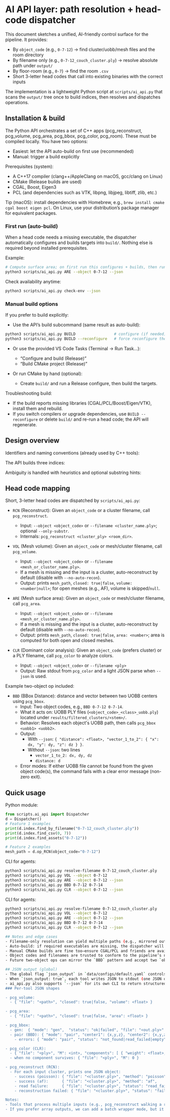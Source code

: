 # AI API layer: path resolution + head-code dispatcher

This document sketches a unified, AI-friendly control surface for the pipeline. It provides:

  - By `object_code` (e.g., `0-7-12`) → find cluster/uobb/mesh files and the room directory
  - By filename only (e.g., `0-7-12_couch_cluster.ply`) → resolve absolute path under `output/`
  - By floor-room (e.g., `0-7`) → find the room `.csv`
  - Short 3-letter head codes that call into existing binaries with the correct inputs

The implementation is a lightweight Python script at `scripts/ai_api.py` that scans the `output/` tree once to build indices, then resolves and dispatches operations.

## Installation & build

The Python API orchestrates a set of C++ apps (pcg_reconstruct, pcg_volume, pcg_area, pcg_bbox, pcg_color, pcg_room). These must be compiled locally. You have two options:

- Easiest: let the API auto-build on first use (recommended)
- Manual: trigger a build explicitly

Prerequisites (system):
- A C++17 compiler (clang++/AppleClang on macOS, gcc/clang on Linux)
- CMake (Release builds are used)
- CGAL, Boost, Eigen3
- PCL (and dependencies such as VTK, libpng, libjpeg, libtiff, zlib, etc.)

Tip (macOS): install dependencies with Homebrew, e.g., `brew install cmake cgal boost eigen pcl`. On Linux, use your distribution’s package manager for equivalent packages.

### First run (auto-build)

When a head code needs a missing executable, the dispatcher automatically configures and builds targets into `build/`. Nothing else is required beyond installed prerequisites.

Example:

```bash
# Compute surface area; on first run this configures + builds, then runs
python3 scripts/ai_api.py ARE --object 0-7-12 --json
```

Check availability anytime:

```bash
python3 scripts/ai_api.py check-env --json
```

### Manual build options

If you prefer to build explicitly:

- Use the API’s build subcommand (same result as auto-build):

```bash
python3 scripts/ai_api.py BUILD                 # configure (if needed) + build
python3 scripts/ai_api.py BUILD --reconfigure   # force reconfigure then build
```

- Or use the provided VS Code Tasks (Terminal → Run Task…):
  - “Configure and build (Release)”
  - “Build CMake project (Release)”

- Or run CMake by hand (optional):
  - Create `build/` and run a Release configure, then build the targets.

Troubleshooting build:
- If the build reports missing libraries (CGAL/PCL/Boost/Eigen/VTK), install them and rebuild.
- If you switch compilers or upgrade dependencies, use `BUILD --reconfigure` or delete `build/` and re-run a head code; the API will regenerate.

## Design overview

Identifiers and naming conventions (already used by C++ tools):

The API builds three indices:

Ambiguity is handled with heuristics and optional substring hints:

## Head code mapping

Short, 3-letter head codes are dispatched by `scripts/ai_api.py`:

- `RCN` (Reconstruct): Given an `object_code` or a cluster filename, call `pcg_reconstruct`.
  - Input: `--object <object_code>` or `--filename <cluster_name.ply>`; optional `--only-substr`.
  - Internals: `pcg_reconstruct <cluster_ply> <room_dir>`.

- `VOL` (Mesh volume): Given an `object_code` or mesh/cluster filename, call `pcg_volume`.
  - Input: `--object <object_code>` or `--filename <mesh_or_cluster_name.ply>`.
  - If a mesh is missing and the input is a cluster, auto-reconstruct by default (disable with `--no-auto-recon`).
  - Output: prints `mesh_path`, `closed: true|false`, `volume: <number|null>`; for open meshes (e.g., AF), volume is skipped/`null`.

- `ARE` (Mesh surface area): Given an `object_code` or mesh/cluster filename, call `pcg_area`.
  - Input: `--object <object_code>` or `--filename <mesh_or_cluster_name.ply>`.
  - If a mesh is missing and the input is a cluster, auto-reconstruct by default (disable with `--no-auto-recon`).
  - Output: prints `mesh_path`, `closed: true|false`, `area: <number>`; area is computed for both open and closed meshes.

- `CLR` (Dominant color analysis): Given an `object_code` (prefers cluster) or a PLY filename, call `pcg_color` to analyze colors.
  - Input: `--object <object_code>` or `--filename <ply>`
  - Output: Raw stdout from `pcg_color` and a light JSON parse when `--json` is used.

Example two-object op included:
- `BBD` (BBox Distance): distance and vector between two UOBB centers using `pcg_bbox`.
  - Input: Two object codes, e.g., `BBD 0-7-12 0-7-14`.
  - What it acts on: UOBB PLY files (`<object_code>_<class>_uobb.ply`) located under `results/filtered_clusters/<stem>/`.
  - Behavior: Resolves each object's UOBB path, then calls `pcg_bbox <uobb1> <uobb2>`.
  - Output:
    - With `--json`: `{ "distance": <float>, "vector_1_to_2": { "x": dx, "y": dy, "z": dz } }`.
    - Without `--json`: two lines
      - `vector_1_to_2: dx, dy, dz`
      - `distance: d`
  - Error modes: If either UOBB file cannot be found from the given object code(s), the command fails with a clear error message (non-zero exit).


## Quick usage

Python module:
```python
from scripts.ai_api import Dispatcher
d = Dispatcher()
# Feature 1 examples
print(d.index.find_by_filename("0-7-12_couch_cluster.ply"))
print(d.index.find_csv(0, 7))
print(d.index.find_assets("0-7-12"))

# Feature 2 examples
mesh_path = d.op_RCN(object_code="0-7-12")
```

CLI for agents:
```bash
python3 scripts/ai_api.py resolve-filename 0-7-12_couch_cluster.ply
python3 scripts/ai_api.py VOL --object 0-7-12
python3 scripts/ai_api.py ARE --object 0-7-12 --json
python3 scripts/ai_api.py BBD 0-7-12 0-7-14
python3 scripts/ai_api.py CLR --object 0-7-12 --json
```
CLI for agents:
```bash
python3 scripts/ai_api.py resolve-filename 0-7-12_couch_cluster.ply
python3 scripts/ai_api.py VOL --object 0-7-12
python3 scripts/ai_api.py ARE --object 0-7-12 --json
python3 scripts/ai_api.py BBD 0-7-12 0-7-14
python3 scripts/ai_api.py CLR --object 0-7-12 --json

## Notes and edge cases
- Filename-only resolution can yield multiple paths (e.g., mirrored outputs); the API chooses the most likely one but also supports narrowing via a substring filter.
- Auto-build: if required executables are missing, the dispatcher will configure and build them automatically. You can also call `python3 scripts/ai_api.py BUILD` to build on demand.
- Manual CMake builds are fine too—ensure CGAL/PCL and friends are available and build a Release configuration in `build/`.
- Object codes and filenames are trusted to conform to the pipeline’s naming; if external files deviate, results may be unpredictable.
- Future two-object ops can mirror the `BBD` pattern and accept two `object_code`s.

## JSON output (global)
- The global flag `json_output` in `data/configs/default.yaml` controls whether C++ tools emit structured JSON instead of human-readable text. Default is `true` in this repository.
- When `json_output: true`, each tool writes JSON to stdout (one JSON object per processed input). All messages are in English.
- ai_api.py also supports `--json` for its own CLI to return structured results regardless of the C++ tools' mode; internally it prefers consuming JSON from tools and falls back to text parsing if needed.
### Per-tool JSON shapes

- pcg_volume:
  - { "file": "<path>", "closed": true|false, "volume": <float> }

- pcg_area:
  - { "file": "<path>", "closed": true|false, "area": <float> }

- pcg_bbox:
  - gen:  { "mode": "gen",  "status": "ok|failed", "file": "<out.ply>" }
  - pair (BBD): { "mode": "pair", "center1": {x,y,z}, "center2": {x,y,z}, "vector_1_to_2": {x,y,z}, "distance": <float> }
    - errors: { "mode": "pair", "status": "not_found|read_failed|empty", ... }

- pcg_color (CLR):
  - { "file": "<ply>", "M": <int>, "components": [ { "weight": <float>, "mean": [r,g,b], "var": [vr,vg,vb] }, ... ] }
  - when no component survives: { "file": "<ply>", "M": 0 }

- pcg_reconstruct (RCN):
  - For each input cluster, prints one JSON object:
    - success (poisson): { "file": "<cluster.ply>", "method": "poisson", "mesh": "<mesh.ply>", "status": "ok" }
    - success (af):      { "file": "<cluster.ply>", "method": "af",      "mesh": "<mesh.ply>", "status": "ok" }
    - read failure:      { "file": "<cluster.ply>", "status": "read_failed" }
    - reconstruction failed: { "file": "<cluster.ply>", "status": "failed" }

Notes:
- Tools that process multiple inputs (e.g., pcg_reconstruct walking a room) emit one JSON object per processed cluster (line-separated), not a single JSON array, to preserve streaming behavior.
- If you prefer array outputs, we can add a batch wrapper mode, but it would buffer results in memory and lose streaming.
